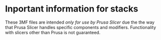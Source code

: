 # Inportant information for stacks

These 3MF files are intended *only for use by Prusa Slicer*
due the the way that Prusa Slicer handles specific components
and modifiers.  Functionality with slicers other than Prusa
is not guaranteed.
